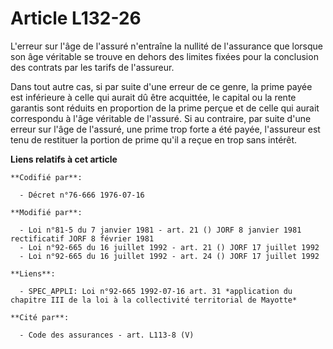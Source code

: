 # Article L132-26

L'erreur sur l'âge de l'assuré n'entraîne la nullité de l'assurance que lorsque son âge véritable se trouve en dehors des
limites fixées pour la conclusion des contrats par les tarifs de l'assureur.

Dans tout autre cas, si par suite d'une erreur de ce genre, la prime payée est inférieure à celle qui aurait dû être
acquittée, le capital ou la rente garantis sont réduits en proportion de la prime perçue et de celle qui aurait correspondu à
l'âge véritable de l'assuré. Si au contraire, par suite d'une erreur sur l'âge de l'assuré, une prime trop forte a été payée,
l'assureur est tenu de restituer la portion de prime qu'il a reçue en trop sans intérêt.

**Liens relatifs à cet article**

	**Codifié par**:

	  - Décret n°76-666 1976-07-16

	**Modifié par**:

	  - Loi n°81-5 du 7 janvier 1981 - art. 21 () JORF 8 janvier 1981 rectificatif JORF 8 février 1981
	  - Loi n°92-665 du 16 juillet 1992 - art. 21 () JORF 17 juillet 1992
	  - Loi n°92-665 du 16 juillet 1992 - art. 24 () JORF 17 juillet 1992

	**Liens**:

	  - SPEC_APPLI: Loi n°92-665 1992-07-16 art. 31 *application du chapitre III de la loi à la collectivité territorial de Mayotte*

	**Cité par**:

	  - Code des assurances - art. L113-8 (V)
